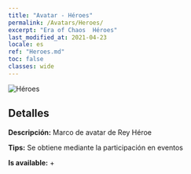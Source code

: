 ```yaml
---
title: "Avatar - Héroes"
permalink: /Avatars/Heroes/
excerpt: "Era of Chaos  Héroes"
last_modified_at: 2021-04-23
locale: es
ref: "Heroes.md"
toc: false
classes: wide
---
```

 ![Héroes](/images/a/avatarFrame_49.png)

## Detalles

 **Descripción:** Marco de avatar de Rey Héroe 

 **Tips:** Se obtiene mediante la participación en eventos 

 **Is available:**  + 


